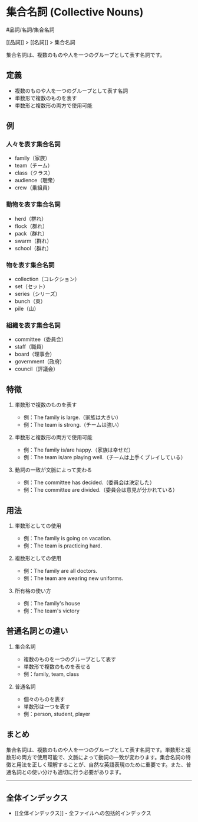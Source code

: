 ﻿# 集合名詞 (Collective Nouns)

#品詞/名詞/集合名詞

[[品詞]] > [[名詞]] > 集合名詞

集合名詞は、複数のものや人を一つのグループとして表す名詞です。

## 定義
- 複数のものや人を一つのグループとして表す名詞
- 単数形で複数のものを表す
- 単数形と複数形の両方で使用可能

## 例
### 人々を表す集合名詞
- family（家族）
- team（チーム）
- class（クラス）
- audience（聴衆）
- crew（乗組員）

### 動物を表す集合名詞
- herd（群れ）
- flock（群れ）
- pack（群れ）
- swarm（群れ）
- school（群れ）

### 物を表す集合名詞
- collection（コレクション）
- set（セット）
- series（シリーズ）
- bunch（束）
- pile（山）

### 組織を表す集合名詞
- committee（委員会）
- staff（職員）
- board（理事会）
- government（政府）
- council（評議会）

## 特徴
1. 単数形で複数のものを表す
   - 例：The family is large.（家族は大きい）
   - 例：The team is strong.（チームは強い）

2. 単数形と複数形の両方で使用可能
   - 例：The family is/are happy.（家族は幸せだ）
   - 例：The team is/are playing well.（チームは上手くプレイしている）

3. 動詞の一致が文脈によって変わる
   - 例：The committee has decided.（委員会は決定した）
   - 例：The committee are divided.（委員会は意見が分かれている）

## 用法
1. 単数形としての使用
   - 例：The family is going on vacation.
   - 例：The team is practicing hard.

2. 複数形としての使用
   - 例：The family are all doctors.
   - 例：The team are wearing new uniforms.

3. 所有格の使い方
   - 例：The family's house
   - 例：The team's victory

## 普通名詞との違い
1. 集合名詞
   - 複数のものを一つのグループとして表す
   - 単数形で複数のものを表せる
   - 例：family, team, class

2. 普通名詞
   - 個々のものを表す
   - 単数形は一つを表す
   - 例：person, student, player

## まとめ
集合名詞は、複数のものや人を一つのグループとして表す名詞です。単数形と複数形の両方で使用可能で、文脈によって動詞の一致が変わります。集合名詞の特徴と用法を正しく理解することが、自然な英語表現のために重要です。また、普通名詞との使い分けも適切に行う必要があります。

---

## 全体インデックス
- [[全体インデックス]] - 全ファイルへの包括的インデックス 